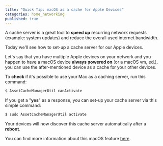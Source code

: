 ```yaml
---
title: "Quick Tip: macOS as a cache for Apple Devices"
categories: home_networking
published: true
---
```


A cache server is a great tool to **speed up** recurring network requests (example: system updates) and reduce the overall used internet bandwidth.

Today we'll see how to set-up a cache server for our Apple devices.

Let's say that you have multiple Apple devices on your network and you happen to have a macOS device **always powered on** (or a macOS vm, ed.), you can use the after-mentioned device as a cache for your other devices.

To **check** if it's possible to use your Mac as a caching server, run this command:

```bash
$ AssetCacheManagerUtil canActivate
```

If you get a "**yes**" as a response, you can set-up your cache server via this simple command:

```bash
$ sudo AssetCacheManagerUtil activate
```

Your devices will now discover this cache server automatically after a **reboot**.

You can find more information about this macOS feature [here](https://support.apple.com/guide/mac-help/manage-content-caching-command-line-mac-mchla6d4541e/mac).
